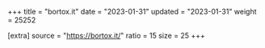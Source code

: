 +++
title = "bortox.it"
date = "2023-01-31"
updated = "2023-01-31"
weight = 25252

[extra]
source = "https://bortox.it/"
ratio = 15
size = 25
+++
